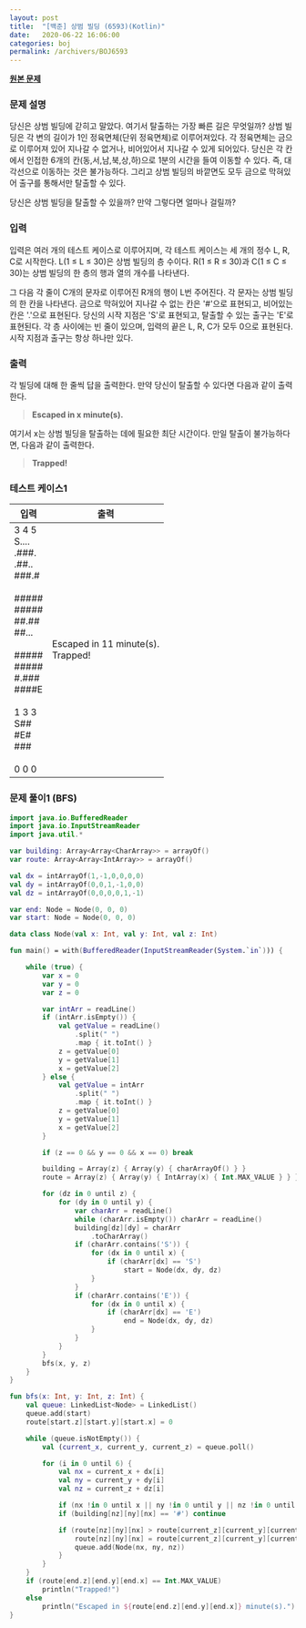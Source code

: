 ```yaml
---
layout: post
title:  "[백준] 상범 빌딩 (6593)(Kotlin)"
date:   2020-06-22 16:06:00
categories: boj
permalink: /archivers/BOJ6593
---
```


**[원본 문제](https://www.acmicpc.net/problem/6593)**

### 문제 설명

당신은 상범 빌딩에 갇히고 말았다. 여기서 탈출하는 가장 빠른 길은 무엇일까? 상범 빌딩은 각 변의 길이가 1인 정육면체(단위 정육면체)로 이루어져있다. 각 정육면체는 금으로 이루어져 있어 지나갈 수 없거나, 비어있어서 지나갈 수 있게 되어있다. 당신은 각 칸에서 인접한 6개의 칸(동,서,남,북,상,하)으로 1분의 시간을 들여 이동할 수 있다. 즉, 대각선으로 이동하는 것은 불가능하다. 그리고 상범 빌딩의 바깥면도 모두 금으로 막혀있어 출구를 통해서만 탈출할 수 있다.

당신은 상범 빌딩을 탈출할 수 있을까? 만약 그렇다면 얼마나 걸릴까?

### 입력

입력은 여러 개의 테스트 케이스로 이루어지며, 각 테스트 케이스는 세 개의 정수 L, R, C로 시작한다. L(1 ≤ L ≤ 30)은 상범 빌딩의 층 수이다. R(1 ≤ R ≤ 30)과 C(1 ≤ C ≤ 30)는 상범 빌딩의 한 층의 행과 열의 개수를 나타낸다.

그 다음 각 줄이 C개의 문자로 이루어진 R개의 행이 L번 주어진다. 각 문자는 상범 빌딩의 한 칸을 나타낸다. 금으로 막혀있어 지나갈 수 없는 칸은 '#'으로 표현되고, 비어있는 칸은 '.'으로 표현된다. 당신의 시작 지점은 'S'로 표현되고, 탈출할 수 있는 출구는 'E'로 표현된다. 각 층 사이에는 빈 줄이 있으며, 입력의 끝은 L, R, C가 모두 0으로 표현된다. 시작 지점과 출구는 항상 하나만 있다.

### 출력

각 빌딩에 대해 한 줄씩 답을 출력한다. 만약 당신이 탈출할 수 있다면 다음과 같이 출력한다.

> **Escaped in x minute(s).**

여기서 x는 상범 빌딩을 탈출하는 데에 필요한 최단 시간이다.
만일 탈출이 불가능하다면, 다음과 같이 출력한다.

> **Trapped!**

### 테스트 케이스1

|입력|출력|
|-----|-----|
|3 4 5<br>S....<br>.###.<br>.##..<br>###.#<br><br>#####<br>#####<br>##.##<br>##...<br><br>#####<br>#####<br>#.###<br>####E<br><br>1 3 3<br>S##<br>#E#<br>###<br><br>0 0 0|Escaped in 11 minute(s).<br>Trapped!|


### 문제 풀이1 (BFS)

```kotlin
import java.io.BufferedReader
import java.io.InputStreamReader
import java.util.*

var building: Array<Array<CharArray>> = arrayOf()
var route: Array<Array<IntArray>> = arrayOf()

val dx = intArrayOf(1,-1,0,0,0,0)
val dy = intArrayOf(0,0,1,-1,0,0)
val dz = intArrayOf(0,0,0,0,1,-1)

var end: Node = Node(0, 0, 0)
var start: Node = Node(0, 0, 0)

data class Node(val x: Int, val y: Int, val z: Int)

fun main() = with(BufferedReader(InputStreamReader(System.`in`))) {

    while (true) {
        var x = 0
        var y = 0
        var z = 0

        var intArr = readLine()
        if (intArr.isEmpty()) {
            val getValue = readLine()
                .split(" ")
                .map { it.toInt() }
            z = getValue[0]
            y = getValue[1]
            x = getValue[2]
        } else {
            val getValue = intArr
                .split(" ")
                .map { it.toInt() }
            z = getValue[0]
            y = getValue[1]
            x = getValue[2]
        }

        if (z == 0 && y == 0 && x == 0) break

        building = Array(z) { Array(y) { charArrayOf() } }
        route = Array(z) { Array(y) { IntArray(x) { Int.MAX_VALUE } } }

        for (dz in 0 until z) {
            for (dy in 0 until y) {
                var charArr = readLine()
                while (charArr.isEmpty()) charArr = readLine()
                building[dz][dy] = charArr
                    .toCharArray()
                if (charArr.contains('S')) {
                    for (dx in 0 until x) {
                        if (charArr[dx] == 'S')
                            start = Node(dx, dy, dz)
                    }
                }
                if (charArr.contains('E')) {
                    for (dx in 0 until x) {
                        if (charArr[dx] == 'E')
                            end = Node(dx, dy, dz)
                    }
                }
            }
        }
        bfs(x, y, z)
    }
}

fun bfs(x: Int, y: Int, z: Int) {
    val queue: LinkedList<Node> = LinkedList()
    queue.add(start)
    route[start.z][start.y][start.x] = 0

    while (queue.isNotEmpty()) {
        val (current_x, current_y, current_z) = queue.poll()

        for (i in 0 until 6) {
            val nx = current_x + dx[i]
            val ny = current_y + dy[i]
            val nz = current_z + dz[i]

            if (nx !in 0 until x || ny !in 0 until y || nz !in 0 until z) continue
            if (building[nz][ny][nx] == '#') continue

            if (route[nz][ny][nx] > route[current_z][current_y][current_x] + 1) {
                route[nz][ny][nx] = route[current_z][current_y][current_x] + 1
                queue.add(Node(nx, ny, nz))
            }
        }
    }
    if (route[end.z][end.y][end.x] == Int.MAX_VALUE)
        println("Trapped!")
    else
        println("Escaped in ${route[end.z][end.y][end.x]} minute(s).")
}
```
